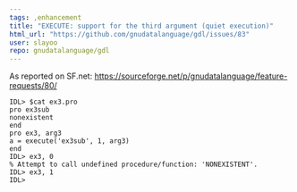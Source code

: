 ```yaml
---
tags: ,enhancement
title: "EXECUTE: support for the third argument (quiet execution)"
html_url: "https://github.com/gnudatalanguage/gdl/issues/83"
user: slayoo
repo: gnudatalanguage/gdl
---
```


As reported on SF.net: https://sourceforge.net/p/gnudatalanguage/feature-requests/80/

```
IDL> $cat ex3.pro
pro ex3sub
nonexistent
end
pro ex3, arg3
a = execute('ex3sub', 1, arg3)
end
IDL> ex3, 0
% Attempt to call undefined procedure/function: 'NONEXISTENT'.
IDL> ex3, 1
IDL> 
```